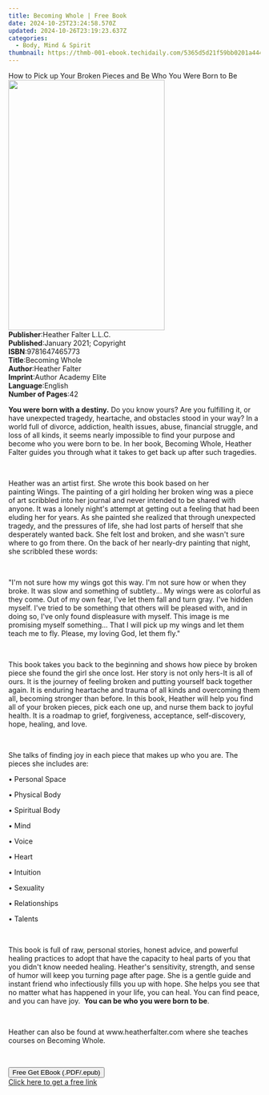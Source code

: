 ```yaml
---
title: Becoming Whole | Free Book
date: 2024-10-25T23:24:58.570Z
updated: 2024-10-26T23:19:23.637Z
categories:
  - Body, Mind & Spirit
thumbnail: https://thmb-001-ebook.techidaily.com/5365d5d21f59bb0201a444a011439063335b31cc97eccc0bd19ff91cbece1340.jpg
---
```

<main id="book-container">
  <div class="flex flex-col">
    <div class="book-brief flex-1 py-6 px-4 sm:p-6 md:py-10 md:px-8">
      <!-- brief-->
      <div class="book-brief-main">
        How to Pick up Your Broken Pieces and Be Who You Were Born to Be
      </div>
    </div>
    <div
      class="book-meta-info flex-1 grid gap-4 col-start-1 col-end-3 row-start-1 sm:mb-6 sm:grid-cols-4 lg:gap-6 lg:col-start-2 lg:row-end-6 lg:row-span-6 lg:mb-0"
    >
      <div
        class="book-meta-info-left place-content-center mt-4 p-4 text-sm leading-6 col-start-2 col-span-2 dark:text-slate-400"
      >
        <img
          class="w-full h-500 object-cover rounded-lg sm:h-255 sm:col-span-2 lg:col-span-full"
          src="https://img-001-ebook.techidaily.com/5a4500e3f261b0ef9f1fed285f6228e184aba690f9d1d9e8a071196c1957c944.jpg"
          alt=""
          width="312"
          height="500"
        />
      </div>
      <div
        class="book-meta-info-right mt-2 col-start-1 row-start-2 col-span-3 self-center"
      >
        <!-- meta data  -->
        <div class="flex flex-col px-4 md:px-8">
          <div class="flex-1">
            <strong>Publisher</strong>:<span class="px-2"
              >Heather Falter L.L.C.</span
            >
          </div>
          <div class="flex-1">
            <strong>Published</strong>:<span class="px-2"
              >January 2021; Copyright</span
            >
          </div>
          <div class="flex-1">
            <strong>ISBN</strong>:<span class="px-2">9781647465773</span>
          </div>
          <div class="flex-1">
            <strong>Title</strong>:<span class="px-2">Becoming Whole</span>
          </div>
          <div class="flex-1">
            <strong>Author</strong>:<span class="px-2">Heather Falter</span>
          </div>
          <div class="flex-1">
            <strong>Imprint</strong>:<span class="px-2"
              >Author Academy Elite</span
            >
          </div>
          <div class="flex-1">
            <strong>Language</strong>:<span class="px-2">English</span>
          </div>
          <div class="flex-1">
            <strong>Number of Pages</strong>:<span class="px-2">42</span>
          </div>
        </div>
      </div>
    </div>
    <div class="book-description flex-1 py-6 px-4 sm:p-6 md:py-10 md:px-8">
      <div class="book-description-main">
        <div accordion-content="" id="description">
          <p>
            <strong>You were born with a destiny.</strong>&nbsp;Do you know
            yours? Are you fulfilling it, or have unexpected tragedy, heartache,
            and obstacles stood in your way? In a world full of divorce,
            addiction, health issues, abuse, financial struggle, and loss of all
            kinds, it seems nearly impossible to find your purpose and become
            who you were born to be. In her book, Becoming Whole, Heather Falter
            guides you through what it takes to get back up after such
            tragedies.&nbsp;
          </p>
          <p><br /></p>
          <p>
            Heather was an artist first. She wrote this book based on her
            painting&nbsp;Wings.&nbsp;The painting of a girl holding her broken
            wing was a piece of art scribbled into her journal and never
            intended to be shared with anyone. It was a lonely night's attempt
            at getting out a feeling that had been eluding her for years. As she
            painted she realized that through unexpected tragedy, and the
            pressures of life, she had lost parts of herself that she
            desperately wanted back. She felt lost and broken, and she wasn't
            sure where to go from there. On the back of her nearly-dry painting
            that night, she scribbled these words:
          </p>
          <p><br /></p>
          <p>
            "I'm not sure how my wings got this way. I'm not sure how or when
            they broke. It was slow and something of subtlety... My wings were
            as colorful as they come. Out of my own fear, I've let them fall and
            turn gray. I've hidden myself. I've tried to be something that
            others will be pleased with, and in doing so, I've only found
            displeasure with myself. This image is me promising myself
            something... That I will pick up my wings and let them teach me to
            fly. Please, my loving God, let them fly."
          </p>
          <p><br /></p>
          <p>
            This book takes you back to the beginning and shows how piece by
            broken piece she found the girl she once lost. Her story is not only
            hers-It is all of ours. It is the journey of feeling broken and
            putting yourself back together again. It is enduring heartache and
            trauma of all kinds and overcoming them all, becoming stronger than
            before. In this book, Heather will help you find all of your broken
            pieces, pick each one up, and nurse them back to joyful health. It
            is a roadmap to grief, forgiveness, acceptance, self-discovery,
            hope, healing, and love.
          </p>
          <p><br /></p>
          <p>
            She talks of finding joy in each piece that makes up who you are.
            The pieces she includes are:
          </p>
          <p>• Personal Space</p>
          <p>• Physical Body</p>
          <p>• Spiritual Body</p>
          <p>• Mind</p>
          <p>• Voice</p>
          <p>• Heart</p>
          <p>• Intuition</p>
          <p>• Sexuality</p>
          <p>• Relationships&nbsp;</p>
          <p>• Talents</p>
          <p><br /></p>
          <p>
            This book is full of raw, personal stories, honest advice, and
            powerful healing practices to adopt that have the capacity to heal
            parts of you that you didn't know needed healing. Heather's
            sensitivity, strength, and sense of humor will keep you turning page
            after page. She is a gentle guide and instant friend who
            infectiously fills you up with hope. She helps you see that no
            matter what has happened in your life, you can&nbsp;heal.&nbsp;You
            can find peace, and you can have&nbsp;joy.&nbsp;&nbsp;<strong
              >You can be who you were born to be</strong
            >.&nbsp;
          </p>
          <p><br /></p>
          <p>
            Heather can also be found
            at&nbsp;<span>www.heatherfalter.com</span>&nbsp;where she teaches
            courses on&nbsp;Becoming Whole.&nbsp;
          </p>
          <p><br /></p>
        </div>
        <div class="accordion-fader"></div>
      </div>
    </div>
    <div class="book-excerpts flex-1 py-6 px-4 sm:p-6 md:py-10 md:px-8"></div>
    <div
      class="book-about-author flex-1 py-6 px-4 sm:p-6 md:py-10 md:px-8"
    ></div>
    <div class="book-free-get flex-1 py-6 px-4 sm:p-6 md:py-10 md:px-8">
      <button
        id="btn-free-get"
        class="bg-blue-500 hover:bg-blue-700 text-white font-bold py-2 px-4 rounded"
      >
        Free Get EBook (.PDF/.epub)
      </button>
      <div id="countdown-display" class="px-2 text-lg mt-2"></div>
      <a
        id="free-link"
        class="hidden bg-blue-500 hover:bg-blue-700 text-white font-bold py-2 px-4 rounded"
        href="https://www.ebooks.com/en-us/book/210201517/becoming-whole/heather-falter/"
        target="_blank"
        >Click here to get a free link</a
      >
    </div>
    <script>
      let countdownTime = 0;
      let countdownInterval = null;
      document
        .getElementById('btn-free-get')
        .addEventListener('click', startCountdown);
      function startCountdown() {
        countdownTime = new Date().getTime() + 60000 * 3;
        countdownInterval = setInterval(updateCountdown, 1000);
        document.getElementById('btn-free-get').disabled = true;
        document
          .getElementById('btn-free-get')
          .classList.add('bg-gray-500', 'cursor-not-allowed');
      }
      function updateCountdown() {
        let currentTime = new Date().getTime();
        let timeLeft = countdownTime - currentTime;
        let secondsLeft = Math.floor(timeLeft / 1000);
        document.getElementById('countdown-display').innerHTML =
          `Remaining time: ${secondsLeft} seconds.`;
        if (secondsLeft <= 0) {
          clearInterval(countdownInterval);
          document.getElementById('btn-free-get').classList.add('hidden');
          document.getElementById('free-link').classList.remove('hidden');
          document.getElementById('countdown-display').innerHTML = '';
        }
      }
    </script>
  </div>
</main>

<ins class="adsbygoogle"
      style="display:block"
      data-ad-client="ca-pub-7571918770474297"
      data-ad-slot="8358498916"
      data-ad-format="auto"
      data-full-width-responsive="true"></ins>
    